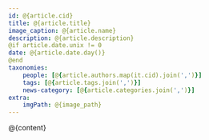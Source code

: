 ```yaml
---
id: @{article.cid}
title: @{article.title}
image_caption: @{article.name}
description: @{article.description}
@if article.date.unix != 0
date: @{article.date.day()}
@end
taxonomies:
    people: [@{article.authors.map(it.cid).join(',')}]
    tags: [@{article.tags.join(',')}]
    news-category: [@{article.categories.join(',')}]
extra:
    imgPath: @{image_path}
---
```


@{content}
